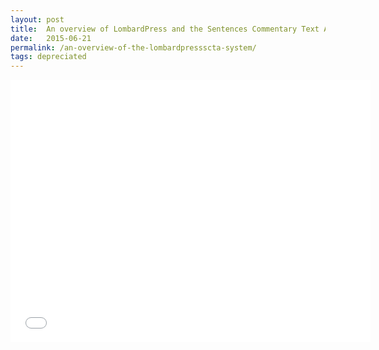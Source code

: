 ```yaml
---
layout: post
title:  An overview of LombardPress and the Sentences Commentary Text Archive
date:   2015-06-21
permalink: /an-overview-of-the-lombardpressscta-system/
tags: depreciated
---
```


<iframe src="//slides.com/jeffreycwitt/scta-lbp-overview/embed" width="576" height="420" scrolling="no" frameborder="0" webkitallowfullscreen mozallowfullscreen allowfullscreen></iframe>
